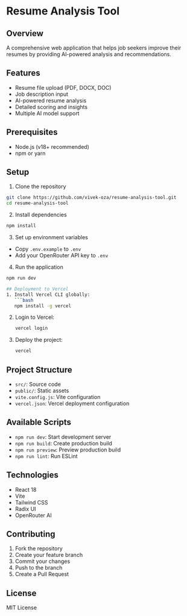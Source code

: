 # Resume Analysis Tool

## Overview
A comprehensive web application that helps job seekers improve their resumes by providing AI-powered analysis and recommendations.

## Features
- Resume file upload (PDF, DOCX, DOC)
- Job description input
- AI-powered resume analysis
- Detailed scoring and insights
- Multiple AI model support

## Prerequisites
- Node.js (v18+ recommended)
- npm or yarn

## Setup

1. Clone the repository
```bash
git clone https://github.com/vivek-oza/resume-analysis-tool.git
cd resume-analysis-tool
```
2. Install dependencies
```bash
npm install
```

3. Set up environment variables
- Copy `.env.example` to `.env`
- Add your OpenRouter API key to `.env`

4. Run the application
```bash
npm run dev

## Deployment to Vercel
1. Install Vercel CLI globally:
   ```bash
   npm install -g vercel
   ```
2. Login to Vercel:
   ```bash
   vercel login
   ```
3. Deploy the project:
   ```bash
   vercel
   ```

## Project Structure
- `src/`: Source code
- `public/`: Static assets
- `vite.config.js`: Vite configuration
- `vercel.json`: Vercel deployment configuration

## Available Scripts
- `npm run dev`: Start development server
- `npm run build`: Create production build
- `npm run preview`: Preview production build
- `npm run lint`: Run ESLint

## Technologies
- React 18
- Vite
- Tailwind CSS
- Radix UI
- OpenRouter AI

## Contributing
1. Fork the repository
2. Create your feature branch
3. Commit your changes
4. Push to the branch
5. Create a Pull Request

## License
MIT License
